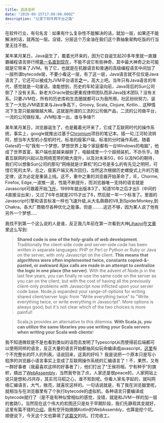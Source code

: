 ```yaml
---
title: 追逐圣杯
date: "2019-09-15T17:06:00.000Z"
description: "记录下软件跨平台之路"
---
```


在软件行业，有句名言：如果有什么复杂性不能解决的话，就加一层，如果还不能解决的话，就再加一层。没错，分层这个万金油在我们这个靠抽象架构吃饭的行当里无往不胜。

某年某月某日，Java诞生了，戴着光环来的，因为它自诞生起20多年里就一直雄霸编程语言排行榜[第一名直到现在](https://www.tiobe.com/tiobe-index/)，不能不说它有些神奇，其中最大神奇之处可能就是它带来了JVM。有了它，也就是在机器语言和普通的高级编程语言中间加了一层所谓bytecode层，不要小看这一层，有了这一层，Java语言就不仅仅是Java语言了，它还可以被成为JVM平台语言**之一**，高大上吧。当年只有Java语言的年代，感觉就是一句废话，谁能想到，历史的车轮滚滚向前，Java背后的Sun公司倒了？没有关系，新老大Oracle貌似更重视律师团队而非Java技术团队？没有关系。只要JVM在，所有的历史库和生态圈就都可以为我所用，社区纷纷努力，诞生了一大批JVM语言来与Java争高下，Groovy, Scala, Clojure, Kotlin... 这种情况下生意只能越做越大嘛。这就是所谓的三流的公司做产品，二流的公司做平台，一流的公司做标准。JVM标准一出，谁与争锋?!

某年某月某日，浏览器诞生了，也是戴着光环来了，它成了互联网时代的操作系统，事实上，google就推出过基于[Chromium](https://www.chromium.org/)项目的笔记本。插一句,江河轮流转阿，想当年大型机小型机时代，标准的瘦客户端，标准的分时操作系统。随着Gates的一句“我有一个梦想，梦想世界上每个家庭都有一台Windows的电脑”，他成了世界首富，客户端也是越来越胖了，电脑城里一个个超频装机，不亦乐乎。随着互联网的兴起以及网络宽带的极大提升，以及对未来5G，6G 以及NG的期待，我们可以想象Sun公司的那句“网络就是计算机”的口号是多么的有先见之明阿，可惜它死的太早。总之，瘦客户端又再次回归，当然这次根据历史螺旋式上升的万能定律，这次必定是重装上线。这不，重中之重的浏览器开始革命了，IE，Chorme, Firefox, Edge,一波推一波，性能不断提升，而浏览器唯一支持的语言就是Javascript可跟着开始[飞升](https://en.wikipedia.org/wiki/ECMAScript)，1999年就出版本3了，知道10年之后才出5（中间的4直接没出来），又过了6年也就是2015才出了6，然后就一年一个标准了。里面的Javascript引擎和语言标准一样也飞速升级,从大名鼎鼎的V8,到SpiderMonkey,到Chakra。各大厂商极尽各种优化之能事。但是.........这还不够，因为某人说了他有另外一个梦想.....

我找不到第一个这么说的人是谁，反正我几年前在第一次看到大神[Lihaoyi](http://www.lihaoyi.com/)在[文章](http://www.lihaoyi.com/hands-on-scala-js/#SharingCode)里这么写到:

>**Shared code is one of the holy-grails of web development**. Traditionally the client-side code and server-side code has been written in separate languages: PHP or Perl or Python or Ruby or Java on the server, with only Javascript on the client. **This means that algorithms were often implemented twice, constants copied-&-pasted, or awkward Ajax calls are made in an attempt to centralize the logic in one place (the server)**. With the advent of Node.js in the last few years, you can finally re-use the same code on the server as you can on the client, but with the cost of having all the previously client-only problems with Javascript now inflicted upon your server code base. Node.js expanded your range-of-options for writing shared client/server logic from "Write everything twice" to "Write everything twice, or write everything in Javascript". More options is always good, but it's not clear which of the two choices is more painful!

>Scala.js provides an alternative to this dilemma. **With Scala.js, you can utilize the same libraries you use writing your Scala servers when writing your Scala web clients**! 

我不知道微软是不是也看到类似的话而去发明了Typescript从而使得前后端都可以使用同样的语言，反正大量的语言开始都抽风似玩命编译成javascript，[这里](https://github.com/jashkenas/coffeescript/wiki/List-of-languages-that-compile-to-JS)有个不完整长的吓人的列表。话说回来，这真的好吗？ 我是说把一个原本只是写小程序的浏览器小语言事实上变成了互联网操作系统的汇编语言了！不，果然，又有一群好事者（我最喜欢这样的好事者了），他们打出了“王侯将相，宁有种乎”的旗帜，搞出了[WebAssembly](https://webassembly.org/)，当然我夸张了点，人家还是很peace的，人家网站上说只是想和JS共存，其实司马昭之心，谁不知到呢。你看人家名字起的，就叫网络汇编语言，大气，敞亮，就喜欢这样的。一句话说就是，有了我在浏览器里呢，就相当与在浏览器里有了个执行bytecode的虚拟机，各种语言只要编译成bytecode就行了（是不是有种似曾相似的感觉，没错，就是和JVM一样的加一层的套路!）。当然现在这个伟大的宏图还只是处于早期阶段，我们先静观其变就好，这里有篇不错的[介绍](http://kripken.github.io/mloc_emscripten_talk/#/)。我有空开始搞搞Kotlin的WebAssembly，也算是挖个坑。顺便说下，今天这个文也算填了[这篇文](https://www.yuanqingfei.com/Java%20Web%20Framework%E7%9A%84%E5%86%8D%E6%AC%A1%E5%85%B4%E7%9B%9B/)的坑。打完收工。

